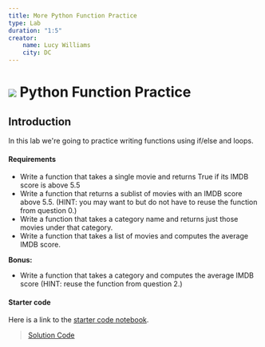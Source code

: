 ```yaml
---
title: More Python Function Practice
type: Lab
duration: "1:5"
creator:
    name: Lucy Williams
    city: DC
---
```


# ![](https://ga-dash.s3.amazonaws.com/production/assets/logo-9f88ae6c9c3871690e33280fcf557f33.png) Python Function Practice

## Introduction

In this lab we're going to practice writing functions using if/else and loops.

#### Requirements

- Write a function that takes a single movie and returns True if its IMDB score is above 5.5
- Write a function that returns a sublist of movies with an IMDB score above 5.5. (HINT: you may want to but do not have to    reuse the function from question 0.)
- Write a function that takes a category name and returns just those movies under that category.
- Write a function that takes a list of movies and computes the average IMDB score.

**Bonus:**
- Write a function that takes a category and computes the average IMDB score (HINT: reuse the function from question 2.)

#### Starter code

Here is a link to the [starter code notebook](./code/starter-code/w1-2.4-starter.ipynb).

> [Solution Code](./code/solution-code/w1-2.4-solution.ipynb)

